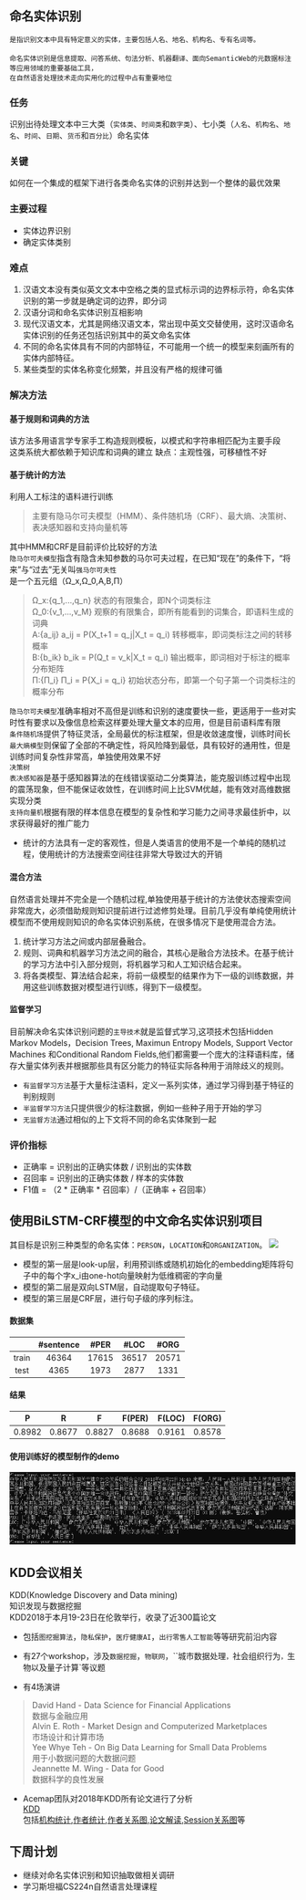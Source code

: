 ## 命名实体识别
                         
    是指识别文本中具有特定意义的实体，主要包括人名、地名、机构名、专有名词等。
    
    命名实体识别是信息提取、问答系统、句法分析、机器翻译、面向SemanticWeb的元数据标注等应用领域的重要基础工具，
    在自然语言处理技术走向实用化的过程中占有重要地位

### 任务
识别出待处理文本中三大类（`实体类`、`时间类`和`数字类`）、七小类（`人名`、`机构名`、`地名`、`时间`、`日期`、`货币`和`百分比`）命名实体
### 关键
如何在一个集成的框架下进行各类命名实体的识别并达到一个整体的最优效果

### 主要过程
* 实体边界识别
* 确定实体类别

### 难点
1. 汉语文本没有类似英文文本中空格之类的显式标示词的边界标示符，命名实体识别的第一步就是确定词的边界，即分词
2. 汉语分词和命名实体识别互相影响
3. 现代汉语文本，尤其是网络汉语文本，常出现中英文交替使用，这时汉语命名实体识别的任务还包括识别其中的英文命名实体
4. 不同的命名实体具有不同的内部特征，不可能用一个统一的模型来刻画所有的实体内部特征。
5. 某些类型的实体名称变化频繁，并且没有严格的规律可循

### 解决方法
#### 基于规则和词典的方法
该方法多用语言学专家手工构造规则模板，以模式和字符串相匹配为主要手段<br>
这类系统大都依赖于知识库和词典的建立
缺点：主观性强，可移植性不好

#### 基于统计的方法
利用人工标注的语料进行训练
>主要有隐马尔可夫模型（HMM）、条件随机场（CRF）、最大熵、决策树、表决感知器和支持向量机等

其中HMM和CRF是目前评价比较好的方法<br>
`隐马尔可夫模型`指含有隐含未知参数的马尔可夫过程，在已知“现在”的条件下，“将来”与“过去”无关叫`强马尔可夫性`<br>
是一个五元组（Ω_x,Ω_0,A,B,Π）<br>
>Ω_x:{q_1,...,q_n}  状态的有限集合，即N个词类标注<br>
>Ω_0:{v_1,...,v_M}  观察的有限集合，即所有能看到的词集合，即语料生成的词典<br>
>A:{a_ij}  a_ij = P(X_t+1 = q_j|X_t = q_i)  转移概率，即词类标注之间的转移概率<br>
>B:{b_ik}  b_ik = P(Q_t = v_k|X_t = q_i)  输出概率，即词相对于标注的概率分布矩阵<br>
>Π:{Π_i}  Π_i = P{X_i = q_i}  初始状态分布，即第一个句子第一个词类标注的概率分布<br>

`隐马尔可夫模型`准确率相对不高但是训练和识别的速度要快一些，更适用于一些对实时性有要求以及像信息检索这样要处理大量文本的应用，但是目前语料库有限<br>
`条件随机场`提供了特征灵活，全局最优的标注框架，但是收敛速度慢，训练时间长<br>
`最大熵模型`则保留了全部的不确定性，将风险降到最低，具有较好的通用性，但是训练时间复杂性非常高，单独使用效果不好<br>
`决策树`<br>
`表决感知器`是基于感知器算法的在线错误驱动二分类算法，能克服训练过程中出现的震荡现象，但不能保证收敛性，在训练时间上比SVM优越，能有效对高维数据实现分类<br>
`支持向量机`根据有限的样本信息在模型的复杂性和学习能力之间寻求最佳折中，以求获得最好的推广能力<br>

* 统计的方法具有一定的客观性，但是人类语言的使用不是一个单纯的随机过程，使用统计的方法搜索空间往往非常大导致过大的开销

#### 混合方法
自然语言处理并不完全是一个随机过程,单独使用基于统计的方法使状态搜索空间非常庞大，必须借助规则知识提前进行过滤修剪处理。目前几乎没有单纯使用统计模型而不使用规则知识的命名实体识别系统，在很多情况下是使用混合方法。<br>
1. 统计学习方法之间或内部层叠融合。
2. 规则、词典和机器学习方法之间的融合，其核心是融合方法技术。在基于统计的学习方法中引入部分规则，将机器学习和人工知识结合起来。
3. 将各类模型、算法结合起来，将前一级模型的结果作为下一级的训练数据，并用这些训练数据对模型进行训练，得到下一级模型。
#### 监督学习
目前解决命名实体识别问题的`主导技术`就是监督式学习,这项技术包括Hidden Markov Models，Decision Trees, Maximun Entropy Models, Support Vector Machines 和Conditional Random Fields,他们都需要一个庞大的注释语料库，储存大量实体列表并根据那些具有区分能力的特征实际各种用于消除歧义的规则。<br>

* `有监督学习方法`基于大量标注语料，定义一系列实体，通过学习得到基于特征的判别规则<br>
* `半监督学习方法`只提供很少的标注数据，例如一些种子用于开始的学习<br>
* `无监督方法`通过相似的上下文将不同的命名实体聚到一起<br>

### 评价指标
* 正确率 = 识别出的正确实体数 / 识别出的实体数
* 召回率 = 识别出的正确实体数 / 样本的实体数
* F1值 = （2 * 正确率 * 召回率）/（正确率 + 召回率）

## 使用BiLSTM-CRF模型的中文命名实体识别项目
其目标是识别三种类型的命名实体：`PERSON`，`LOCATION`和`ORGANIZATION`。
![](https://github.com/Determined22/zh-NER-TF/blob/master/pics/pic1.png)

* 模型的第一层是look-up层，利用预训练或随机初始化的embedding矩阵将句子中的每个字x_i由one-hot向量映射为低维稠密的字向量
* 模型的第二层是双向LSTM层，自动提取句子特征。
* 模型的第三层是CRF层，进行句子级的序列标注。

#### 数据集
|    | #sentence | #PER | #LOC | #ORG |
| :----: | :---: | :---: | :---: | :---: |
| train  | 46364 | 17615 | 36517 | 20571 |
| test   | 4365  | 1973  | 2877  | 1331  |
#### 结果
| P     | R     | F     | F(PER)| F(LOC)| F(ORG)|
| :---: | :---: | :---: | :---: | :---: | :---: |
| 0.8982 | 0.8677 | 0.8827 | 0.8688 | 0.9161 | 0.8578

#### 使用训练好的模型制作的demo
![](https://github.com/qiuxingfa/picture_/blob/master/2018.8.23/5b0bfd3d1ee3b2d9360e91a3ff7cd86.png)

## KDD会议相关
KDD(Knowledge Discovery and Data mining)<br>
知识发现与数据挖掘<br>
KDD2018于本月19-23日在伦敦举行，收录了近300篇论文<br>

* 包括`图挖掘算法`，`隐私保护`，`医疗健康AI`，`出行零售人工智能`等等研究前沿内容

* 有27个workshop，涉及`数据挖掘`，`物联网`，``城市数据处理`，`社会组织行为`，`生物以及量子计算`等议题
* 有4场演讲
>David Hand - Data Science for Financial Applications<br>
>数据与金融应用<br>
>Alvin E. Roth - Market Design and Computerized Marketplaces<br>
>市场设计和计算市场<br>
>Yee Whye Teh - On Big Data Learning for Small Data Problems<br>
>用于小数据问题的大数据问题<br>
>Jeannette M. Wing - Data for Good<br>
>数据科学的良性发展<br>

* Acemap团队对2018年KDD所有论文进行了分析<br>
[KDD](https://acemap.info/KDD/MainPage#sessionCommerce%20and%20Profiling)<br>
包括[机构统计](https://acemap.info/KDD/AffiliationStatistics),[作者统计](https://acemap.info/KDD/AuthorStatistics),[作者关系图](https://acemap.info/app/KDD/AuthorMap2018.php),[论文解读](https://acemap.info/KDD/MainPage#sessionCommerce%20and%20Profiling),[Session关系图](https://acemap.info/KDD/RecommendationMap)等

## 下周计划
* 继续对命名实体识别和知识抽取做相关调研
* 学习斯坦福CS224n自然语言处理课程
